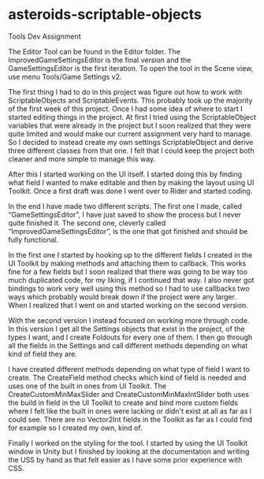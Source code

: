 # asteroids-scriptable-objects
Tools Dev Assignment

The Editor Tool can be found in the Editor folder. 
The ImprovedGameSettingsEditor is the final version and the GameSettingsEditor is the first iteration.
To open the tool in the Scene view, use menu Tools/Game Settings v2.


The first thing I had to do in this project was figure out how to work with ScriptableObjects and ScriptableEvents. This probably took up the majority of the first week of this project. Once I had some idea of where to start I started editing things in the project. At first I tried using the ScriptableObject variables that were already in the project but I soon realized that they were quite limited and would make our current assignment very hard to manage. So I decided to instead create my own settings ScriptableObject and derive three different classes from that one. I felt that I could keep the project both cleaner and more simple to manage this way.

After this I started working on the UI itself. I started doing this by finding what field I wanted to make editable and then by making the layout using UI Toolkit. Once a first draft was done I went over to Rider and started coding. 

In the end I have made two different scripts. The first one I made, called “GameSettingsEditor”, I have just saved to show the process but I never quite finished it. The second one, cleverly called “ImprovedGameSettingsEditor”, is the one that got finished and should be fully functional.

In the first one I started by hooking up to the different fields I created in the UI Toolkit by making methods and attaching them to callback. This works fine for a few fields but I soon realized that there was going to be way too much duplicated code, for my liking, if I continued that way. I also never got bindings to work very well using this method so I had to use callbacks two ways which probably would break down if the project were any larger. When I realized that I went on and started working on the second version.

With the second version I instead focused on working more through code. In this version I get all the Settings objects that exist in the project, of the types I want, and I create Foldouts for every one of them. I then go through all the fields in the Settings and call different methods depending on what kind of field they are. 

I have created different methods depending on what type of field I want to create. The CreateField method checks which kind of field is needed and uses one of the built in ones from UI Toolkit. The CreateCustomMinMaxSlider and CreateCustomMinMaxIntSlider both uses the build in field in the UI Toolkit to create and bind more custom fields where I felt like the built in ones were lacking or didn't exist at all as far as I could see. There are no Vector2Int fields in the Toolkit as far as I could find for example so I created my own, kind of. 

Finally I worked on the styling for the tool. I started by using the UI Toolkit window in Unity but I finished by looking at the documentation and writing the USS by hand as that felt easier as I have some prior experience with CSS.


